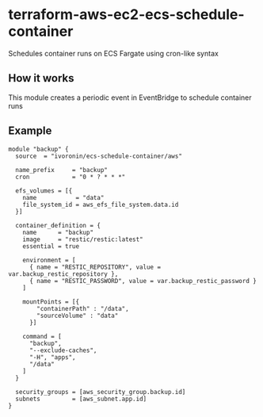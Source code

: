 # terraform-aws-ec2-ecs-schedule-container
Schedules container runs on ECS Fargate using cron-like syntax

## How it works
This module creates a periodic event in EventBridge to schedule container runs

## Example
```hcl
module "backup" {
  source  = "ivoronin/ecs-schedule-container/aws"

  name_prefix     = "backup"
  cron            = "0 * ? * * *"

  efs_volumes = [{
    name           = "data"
    file_system_id = aws_efs_file_system.data.id
  }]

  container_definition = {
    name      = "backup"
    image     = "restic/restic:latest"
    essential = true

    environment = [
      { name = "RESTIC_REPOSITORY", value = var.backup_restic_repository },
      { name = "RESTIC_PASSWORD", value = var.backup_restic_password }
    ]

    mountPoints = [{
        "containerPath" : "/data",
        "sourceVolume" : "data"
      }]

    command = [
      "backup",
      "--exclude-caches",
      "-H", "apps",
      "/data"
    ]
  }

  security_groups = [aws_security_group.backup.id]
  subnets         = [aws_subnet.app.id]
}
```